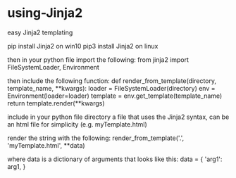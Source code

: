 # using-Jinja2
easy Jinja2 templating

pip install Jinja2 on win10
pip3 install Jinja2 on linux

then in your python file import the following:
from jinja2 import FileSystemLoader, Environment

then include the following function:
def render_from_template(directory, template_name, **kwargs):
    loader = FileSystemLoader(directory)
    env = Environment(loader=loader)
    template = env.get_template(template_name)
    return template.render(**kwargs)

include in your python file directory a file that uses the Jinja2 syntax, can be an html file for simplicity (e.g. myTemplate.html)

render the string with the following:
render_from_template('.', 'myTemplate.html', **data)

where data is a dictionary of arguments that looks like this:
    data = {
        'arg1': arg1,
    }
